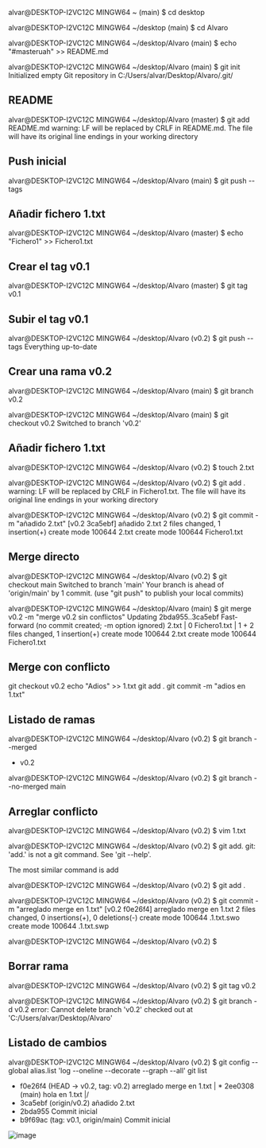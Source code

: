 alvar@DESKTOP-I2VC12C MINGW64 ~ (main)
$ cd desktop

alvar@DESKTOP-I2VC12C MINGW64 ~/desktop (main)
$ cd Alvaro

alvar@DESKTOP-I2VC12C MINGW64 ~/desktop/Alvaro (main)
$ echo "#masteruah" >> README.md

alvar@DESKTOP-I2VC12C MINGW64 ~/desktop/Alvaro (main)
$ git init
Initialized empty Git repository in C:/Users/alvar/Desktop/Alvaro/.git/

## README
alvar@DESKTOP-I2VC12C MINGW64 ~/desktop/Alvaro (master)
$ git add README.md
warning: LF will be replaced by CRLF in README.md.
The file will have its original line endings in your working directory

## Push inicial
alvar@DESKTOP-I2VC12C MINGW64 ~/desktop/Alvaro (main)
$ git push --tags

## Añadir fichero 1.txt
alvar@DESKTOP-I2VC12C MINGW64 ~/desktop/Alvaro (master)
$ echo "Fichero1" >> Fichero1.txt

## Crear el tag v0.1
alvar@DESKTOP-I2VC12C MINGW64 ~/desktop/Alvaro (master)
$ git tag v0.1

## Subir el tag v0.1
alvar@DESKTOP-I2VC12C MINGW64 ~/desktop/Alvaro (v0.2)
$ git push --tags
Everything up-to-date


## Crear una rama v0.2
alvar@DESKTOP-I2VC12C MINGW64 ~/desktop/Alvaro (main)
$ git branch v0.2

alvar@DESKTOP-I2VC12C MINGW64 ~/desktop/Alvaro (main)
$ git checkout v0.2
Switched to branch 'v0.2'

## Añadir fichero 1.txt

alvar@DESKTOP-I2VC12C MINGW64 ~/desktop/Alvaro (v0.2)
$ touch 2.txt

alvar@DESKTOP-I2VC12C MINGW64 ~/desktop/Alvaro (v0.2)
$ git add .
warning: LF will be replaced by CRLF in Fichero1.txt.
The file will have its original line endings in your working directory

alvar@DESKTOP-I2VC12C MINGW64 ~/desktop/Alvaro (v0.2)
$ git commit -m "añadido 2.txt"
[v0.2 3ca5ebf] añadido 2.txt
 2 files changed, 1 insertion(+)
 create mode 100644 2.txt
 create mode 100644 Fichero1.txt
 

## Merge directo
 
 alvar@DESKTOP-I2VC12C MINGW64 ~/desktop/Alvaro (v0.2)
$ git checkout main
Switched to branch 'main'
Your branch is ahead of 'origin/main' by 1 commit.
  (use "git push" to publish your local commits)

alvar@DESKTOP-I2VC12C MINGW64 ~/desktop/Alvaro (main)
$ git merge v0.2 -m "merge v0.2 sin conflictos"
Updating 2bda955..3ca5ebf
Fast-forward (no commit created; -m option ignored)
 2.txt        | 0
 Fichero1.txt | 1 +
 2 files changed, 1 insertion(+)
 create mode 100644 2.txt
 create mode 100644 Fichero1.txt
 
 ## Merge con conflicto
 
 git checkout v0.2
echo "Adios" >> 1.txt
git add .
git commit -m "adios en 1.txt"


## Listado de ramas

alvar@DESKTOP-I2VC12C MINGW64 ~/desktop/Alvaro (v0.2)
$ git branch --merged
* v0.2

alvar@DESKTOP-I2VC12C MINGW64 ~/desktop/Alvaro (v0.2)
$ git branch --no-merged
  main


## Arreglar conflicto
alvar@DESKTOP-I2VC12C MINGW64 ~/desktop/Alvaro (v0.2)
$ vim 1.txt

alvar@DESKTOP-I2VC12C MINGW64 ~/desktop/Alvaro (v0.2)
$ git add.
git: 'add.' is not a git command. See 'git --help'.

The most similar command is
        add

alvar@DESKTOP-I2VC12C MINGW64 ~/desktop/Alvaro (v0.2)
$ git add .

alvar@DESKTOP-I2VC12C MINGW64 ~/desktop/Alvaro (v0.2)
$ git commit -m "arreglado merge en 1.txt"
[v0.2 f0e26f4] arreglado merge en 1.txt
 2 files changed, 0 insertions(+), 0 deletions(-)
 create mode 100644 .1.txt.swo
 create mode 100644 .1.txt.swp

alvar@DESKTOP-I2VC12C MINGW64 ~/desktop/Alvaro (v0.2)
$

## Borrar rama
alvar@DESKTOP-I2VC12C MINGW64 ~/desktop/Alvaro (v0.2)
$ git tag v0.2

alvar@DESKTOP-I2VC12C MINGW64 ~/desktop/Alvaro (v0.2)
$ git branch -d v0.2
error: Cannot delete branch 'v0.2' checked out at 'C:/Users/alvar/Desktop/Alvaro'

## Listado de cambios

alvar@DESKTOP-I2VC12C MINGW64 ~/desktop/Alvaro (v0.2)
$ git config --global alias.list 'log --oneline --decorate --graph --all'
git list
* f0e26f4 (HEAD -> v0.2, tag: v0.2) arreglado merge en 1.txt
| * 2ee0308 (main) hola en 1.txt
|/
* 3ca5ebf (origin/v0.2) añadido 2.txt
* 2bda955 Commit inicial
* b9f69ac (tag: v0.1, origin/main) Commit inicial

![image](https://user-images.githubusercontent.com/99832565/158630666-607a14fa-a89e-4806-a416-5d24657ed7d5.png)


